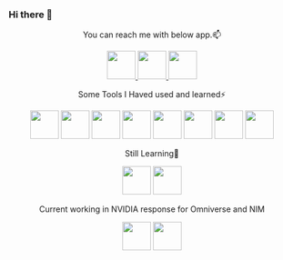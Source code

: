 ### Hi there 👋

<!--
**leekunhan/leekunhan** is a ✨ _special_ ✨ repository because its `README.md` (this file) appears on your GitHub profile.

Here are some ideas to get you started:

- 🔭 I’m currently working on ...
- 🌱 I’m currently learning ...
- 👯 I’m looking to collaborate on ...
- 🤔 I’m looking for help with ...
- 💬 Ask me about ...
- 📫 How to reach me: ...
- 😄 Pronouns: ...
- ⚡ Fun fact: ...
-->

<p align="center">
You can reach me with below app.📫
</p>
<p align="center">
  <a href="https://www.linkedin.com/in/ryan0511/">
    <img height="50" src="https://github.com/leekunhan/leekunhan/assets/85284680/0970f876-5a53-4e54-9a59-55bae23209ec"/>
  </a>
  <a href="https://www.instagram.com/ryan.lee_6/">
    <img height="50" src="https://github.com/leekunhan/leekunhan/assets/85284680/28e9eed0-9c7a-42d2-8951-7ed457665474"/>
  </a>
  <a href="https://www.facebook.com/profile.php?id=100007442648020">
    <img height="50" src="https://github.com/leekunhan/leekunhan/assets/85284680/e081032d-66f1-4330-907a-87ac258a59ca"/>
  </a>
</p>

<p align="center">
  Some Tools I Haved used and learned⚡
</p>
<p align="center">
  <img height="50" src="https://cdn.jsdelivr.net/gh/devicons/devicon@latest/icons/vscode/vscode-original.svg" />
  <img height="50" src="https://github.com/leekunhan/leekunhan/assets/85284680/06dd1124-2ab8-44ee-9d7e-8ca868fdaf8a"/>
  <img height="50" src="https://cdn.jsdelivr.net/gh/devicons/devicon@latest/icons/cplusplus/cplusplus-original.svg"/>
  <img height="50" src="https://cdn.jsdelivr.net/gh/devicons/devicon@latest/icons/html5/html5-original.svg" /> 
  <img height="50" src="https://cdn.jsdelivr.net/gh/devicons/devicon@latest/icons/git/git-original.svg" />
  <img height="50" src="https://cdn.jsdelivr.net/gh/devicons/devicon@latest/icons/linux/linux-original.svg" />  
  <img height="50" src="https://cdn.jsdelivr.net/gh/devicons/devicon@latest/icons/ubuntu/ubuntu-original.svg" />
  <img height="50" src="https://cdn.jsdelivr.net/gh/devicons/devicon@latest/icons/docker/docker-original.svg" />
</p>

<p align="center">
  Still Learning🌱
</p>
        
<p align="center">
  <img height="50" src="https://cdn.jsdelivr.net/gh/devicons/devicon@latest/icons/kubernetes/kubernetes-original.svg" />
  <img height="50" src="https://cdn.jsdelivr.net/gh/devicons/devicon@latest/icons/helm/helm-original.svg" />
</p>

<p align="center">
  Current working in NVIDIA response for Omniverse and NIM  
</p>

<p align="center">
  <img height="50" src="https://github.com/leekunhan/leekunhan/assets/85284680/baf2b398-23e6-421c-a360-ff4306842ef5" />
  <img height="50" src="https://github.com/leekunhan/leekunhan/assets/85284680/d5f96da5-5f57-4be4-a833-858f7728bfc7" />
</p>
